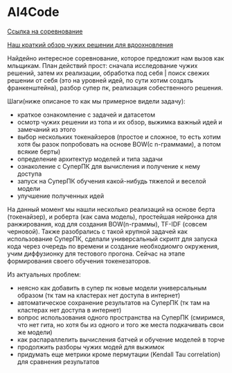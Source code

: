 # AI4Code
[Ссылка на соревнование](https://www.kaggle.com/competitions/AI4Code/overview)

[Наш краткий обзор чужих решении для вдоохновления](https://docs.google.com/spreadsheets/d/1SUhyGX7rEqw5tliUc_5ylG9BDm7MyAWUCInqgOdTdA0/edit?usp=sharing)

Найдейно интересное соревнование, которое предложит нам вызов как мльщикам. 
План действий прост: сначала исследование чужих решений, затем их реализации, обработка под себя | поиск свежих решении от себя
(это на уровней идей, по сути хотим создать франкенштейна), разбор супер пк, реализация собественного решения.

Шаги(ниже описаное то как мы примерное видели задачу):
- краткое ознакомление с задачей и датасетом
- осмотр чужих решении из топа и их обзор, выжимка важный идей и замечаний из этого
- выбор нескольких токенайзеров (простое и сложное, то есть хотим хотя бы разок попробовать на основе BOW(с n-граммами), а потом всякие берты)
- определение архитектур моделей и типа задачи
- ознаколение с СуперПК для вычисления и получение к нему доступа
- запуск на СуперПК обучения какой-нибудь тяжелой и веселой модели
- улучшение полученных идей

На данный момент мы нашли несколько реализаций на основе берта (токенайзер), и роберта (как сама модель),
простейшая нейронка для ранжирования, код для создания BOW(n-граммы), TF-IDF (совсем черновой). 
Также разобрались с такой крупной задачей как использование СуперПК, сделали универсальный скрипт для запуска кода через очередь 
по времени и создание необходиомго окружения, учим диффузионку для тестового прогона. Сейчас на этапе формирования своего обучения токенезаторов.

Из актуальных проблем:
- неясно как добавить в супер пк новые модели универсальным образом (тк там на кластерах нет доступа в интернет)
- автоматическое сохранение результатов на СуперПК (тк там на кластерах нет доступа в интернет)
- вопрос использования одного пространства на СуперПК (смиримся, что нет гита, но хотя бы из одного и того же места подкачивать свои же модели)
- как распараллелить вычисления батчей и обучение моделей в торче
- продолжить разборы чужих модей для выжимок
- придумать еще метрики кроме пермутации (Kendall Tau correlation) для сравнения результатов
